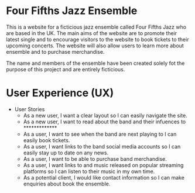 # Four Fifths Jazz Ensemble

This is a website for a ficticious jazz ensemble called Four Fifths Jazz who are based in the UK. The main aims of the website are to promote their latest 
single and to encourage visitors to the website to book tickets to their upcoming concerts. The website will also allow users to learn more about ensemble and to 
purchase merchandise.

The name and members of the ensemble have been created solely fot the purpose of this project and are entirely ficticious.

# User Experience (UX)

* User Stories
    * As a new user, I want a clear layout so I can easily navigate the site.
    * As a new user, I want to read about the band and their infuences to *************
    * As a user, I want to see when the band are next playing to I can easily book tickets.
    * As a user, I want links to the band social media accounts so I can easily stay up to date on any news.
    * As a user, I want to be able to purchase band merchandise.
    * As a user, I want links to and music released on popular streaming platforms so I can listen to their music in my own time.
    * As a potential client, I would like contact information so I can make enquiries about book the ensemble.